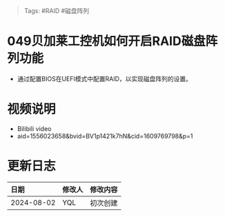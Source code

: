 > Tags: #RAID #磁盘阵列

# 049贝加莱工控机如何开启RAID磁盘阵列功能

- 通过配置BIOS在UEFI模式中配置RAID，以实现磁盘阵列的设置。

# 视频说明

- Bilibili video
- aid=1556023658&bvid=BV1p1421k7hN&cid=1609769798&p=1

# 更新日志

| 日期         | 修改人 | 修改内容 |
| :--------- | :-- | :--- |
| 2024-08-02 | YQL | 初次创建 |
